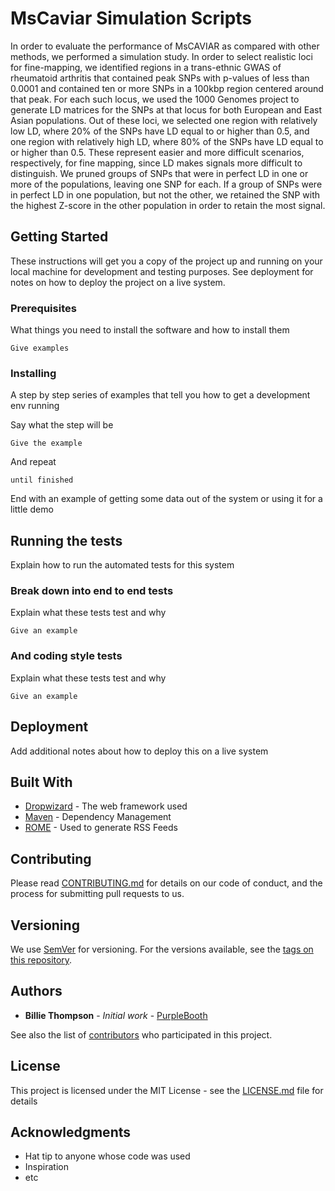 # MsCaviar Simulation Scripts
In order to evaluate the performance of MsCAVIAR as compared with other methods, we performed a simulation study. 
In order to select realistic loci for fine-mapping, we identified regions in a trans-ethnic GWAS of rheumatoid arthritis that contained peak SNPs with p-values of less than 0.0001 and contained ten or more SNPs in a 100kbp region centered around that peak. For each such locus, we used the 1000 Genomes project to generate LD matrices for the SNPs at that locus for both European and East Asian populations. Out of these loci, we selected one region with relatively low LD, where 20% of the SNPs have LD equal to or higher than 0.5, and one region with relatively high LD, where 80% of the SNPs have LD equal to or higher than 0.5. These represent easier and more difficult scenarios, respectively, for fine mapping, since LD makes signals more difficult to distinguish. We pruned groups of SNPs that were in perfect LD in one or more of the populations, leaving one SNP for each. If a group of SNPs were in perfect LD in one population, but not the other, we retained the SNP with the highest Z-score in the other population in order to retain the most signal.

## Getting Started

These instructions will get you a copy of the project up and running on your local machine for development and testing purposes. See deployment for notes on how to deploy the project on a live system.

### Prerequisites

What things you need to install the software and how to install them

```
Give examples
```

### Installing

A step by step series of examples that tell you how to get a development env running

Say what the step will be

```
Give the example
```

And repeat

```
until finished
```

End with an example of getting some data out of the system or using it for a little demo

## Running the tests

Explain how to run the automated tests for this system

### Break down into end to end tests

Explain what these tests test and why

```
Give an example
```

### And coding style tests

Explain what these tests test and why

```
Give an example
```

## Deployment

Add additional notes about how to deploy this on a live system

## Built With

* [Dropwizard](http://www.dropwizard.io/1.0.2/docs/) - The web framework used
* [Maven](https://maven.apache.org/) - Dependency Management
* [ROME](https://rometools.github.io/rome/) - Used to generate RSS Feeds

## Contributing

Please read [CONTRIBUTING.md](https://gist.github.com/PurpleBooth/b24679402957c63ec426) for details on our code of conduct, and the process for submitting pull requests to us.

## Versioning

We use [SemVer](http://semver.org/) for versioning. For the versions available, see the [tags on this repository](https://github.com/your/project/tags). 

## Authors

* **Billie Thompson** - *Initial work* - [PurpleBooth](https://github.com/PurpleBooth)

See also the list of [contributors](https://github.com/your/project/contributors) who participated in this project.

## License

This project is licensed under the MIT License - see the [LICENSE.md](LICENSE.md) file for details

## Acknowledgments

* Hat tip to anyone whose code was used
* Inspiration
* etc
